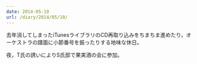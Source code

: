 ```yaml
---
date: 2014-05-10
url: /diary/2014/05/10/
---
```


去年消してしまったiTunesライブラリのCD再取り込みをちまちま進めたり，オーケストラの譜面に小節番号を振ったりする地味な休日。

夜，T氏の誘いによりS氏邸で果実酒の会に参加。